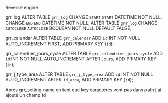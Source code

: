Reverse engine

grr_log
ALTER TABLE `grr_log` CHANGE `START` `START` DATETIME NOT NULL, CHANGE `END` `END` DATETIME NOT NULL;
ALTER TABLE `grr_log` CHANGE `AUTOCLOSE` `AUTOCLOSE` BOOLEAN NOT NULL DEFAULT FALSE;

grr_calendar
ALTER TABLE `grr_calendar` ADD `id` INT NOT NULL AUTO_INCREMENT FIRST, ADD PRIMARY KEY (`id`);

grr_calendrier_jours_cycle
ALTER TABLE `grr_calendrier_jours_cycle` ADD `id` INT NOT NULL AUTO_INCREMENT AFTER `Jours`, ADD PRIMARY KEY (`id`);

grr_j_type_area
ALTER TABLE `grr_j_type_area` ADD `id` INT NOT NULL AUTO_INCREMENT AFTER `id_area`, ADD PRIMARY KEY (`id`);

Après 
grr_setting name en tant que key 
caractères vont pas dans path
j'ai ajouté un champ id